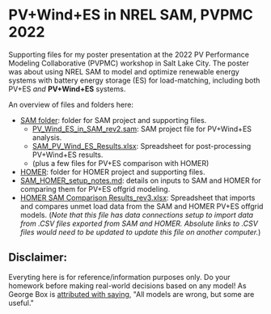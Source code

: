 # PV+Wind+ES in NREL SAM, PVPMC 2022
Supporting files for my poster presentation at the 2022 PV Performance Modeling Collaborative (PVPMC) workshop in Salt Lake City. The poster was about using NREL SAM to model and optimize renewable energy systems with battery energy storage (ES) for load-matching, including both PV+ES _and_ **PV+Wind+ES** systems. 

An overview of files and folders here:
- [SAM folder](SAM): folder for SAM project and supporting files. 
	- [PV_Wind_ES_in_SAM_rev2.sam](SAM/PV_Wind_ES_in_SAM_rev2.sam): SAM project file for PV+Wind+ES analysis.
	- [SAM_PV_Wind_ES_Results.xlsx](SAM/SAM_PV_Wind_ES_Results.xlsx): Spreadsheet for post-processing PV+Wind+ES results.
	- (plus a few files for PV+ES comparison with HOMER)
- [HOMER](HOMER): folder for HOMER project and supporting files. 
- [SAM_HOMER_setup_notes.md](SAM_HOMER_setup_noted.md): details on inputs to SAM and HOMER for comparing them for PV+ES offgrid modeling. 
- [HOMER SAM Comparison Results_rev3.xlsx]("HOMER%20SAM%20Comparison%20Results_rev3.xlsx"): Spreadsheet that imports and compares unmet load data from the SAM and HOMER PV+ES offgrid models. (_Note that this file has data connections setup to import data from .CSV files exported from SAM and HOMER. Absolute links to .CSV files would need to be updated to update this file on another computer._) 

## Disclaimer:

Everyting here is for reference/information purposes only. Do your homework before making real-world decisions based on any model! As George Box is [attributed with saying](https://en.wikipedia.org/wiki/All_models_are_wrong), "All models are wrong, but some are useful."
